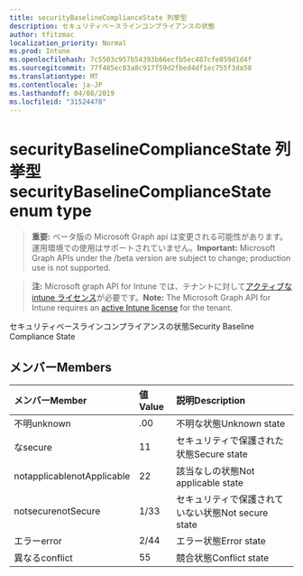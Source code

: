 ```yaml
---
title: securityBaselineComplianceState 列挙型
description: セキュリティベースラインコンプライアンスの状態
author: tfitzmac
localization_priority: Normal
ms.prod: Intune
ms.openlocfilehash: 7c5503c957b54393b66ecfb5ec487cfe059d1d4f
ms.sourcegitcommit: 77f485ec03a8c917f59d2fbed4df1ec755f3da58
ms.translationtype: MT
ms.contentlocale: ja-JP
ms.lasthandoff: 04/08/2019
ms.locfileid: "31524478"
---
```

# <a name="securitybaselinecompliancestate-enum-type"></a><span data-ttu-id="8a4b9-103">securityBaselineComplianceState 列挙型</span><span class="sxs-lookup"><span data-stu-id="8a4b9-103">securityBaselineComplianceState enum type</span></span>

> <span data-ttu-id="8a4b9-104">**重要:** ベータ版の Microsoft Graph api は変更される可能性があります。運用環境での使用はサポートされていません。</span><span class="sxs-lookup"><span data-stu-id="8a4b9-104">**Important:** Microsoft Graph APIs under the /beta version are subject to change; production use is not supported.</span></span>

> <span data-ttu-id="8a4b9-105">**注:** Microsoft graph API for Intune では、テナントに対して[アクティブな intune ライセンス](https://go.microsoft.com/fwlink/?linkid=839381)が必要です。</span><span class="sxs-lookup"><span data-stu-id="8a4b9-105">**Note:** The Microsoft Graph API for Intune requires an [active Intune license](https://go.microsoft.com/fwlink/?linkid=839381) for the tenant.</span></span>

<span data-ttu-id="8a4b9-106">セキュリティベースラインコンプライアンスの状態</span><span class="sxs-lookup"><span data-stu-id="8a4b9-106">Security Baseline Compliance State</span></span>

## <a name="members"></a><span data-ttu-id="8a4b9-107">メンバー</span><span class="sxs-lookup"><span data-stu-id="8a4b9-107">Members</span></span>
|<span data-ttu-id="8a4b9-108">メンバー</span><span class="sxs-lookup"><span data-stu-id="8a4b9-108">Member</span></span>|<span data-ttu-id="8a4b9-109">値</span><span class="sxs-lookup"><span data-stu-id="8a4b9-109">Value</span></span>|<span data-ttu-id="8a4b9-110">説明</span><span class="sxs-lookup"><span data-stu-id="8a4b9-110">Description</span></span>|
|:---|:---|:---|
|<span data-ttu-id="8a4b9-111">不明</span><span class="sxs-lookup"><span data-stu-id="8a4b9-111">unknown</span></span>|<span data-ttu-id="8a4b9-112">.0</span><span class="sxs-lookup"><span data-stu-id="8a4b9-112">0</span></span>|<span data-ttu-id="8a4b9-113">不明な状態</span><span class="sxs-lookup"><span data-stu-id="8a4b9-113">Unknown state</span></span>|
|<span data-ttu-id="8a4b9-114">な</span><span class="sxs-lookup"><span data-stu-id="8a4b9-114">secure</span></span>|<span data-ttu-id="8a4b9-115">1</span><span class="sxs-lookup"><span data-stu-id="8a4b9-115">1</span></span>|<span data-ttu-id="8a4b9-116">セキュリティで保護された状態</span><span class="sxs-lookup"><span data-stu-id="8a4b9-116">Secure state</span></span>|
|<span data-ttu-id="8a4b9-117">notapplicable</span><span class="sxs-lookup"><span data-stu-id="8a4b9-117">notApplicable</span></span>|<span data-ttu-id="8a4b9-118">2</span><span class="sxs-lookup"><span data-stu-id="8a4b9-118">2</span></span>|<span data-ttu-id="8a4b9-119">該当なしの状態</span><span class="sxs-lookup"><span data-stu-id="8a4b9-119">Not applicable state</span></span>|
|<span data-ttu-id="8a4b9-120">notsecure</span><span class="sxs-lookup"><span data-stu-id="8a4b9-120">notSecure</span></span>|<span data-ttu-id="8a4b9-121">1/3</span><span class="sxs-lookup"><span data-stu-id="8a4b9-121">3</span></span>|<span data-ttu-id="8a4b9-122">セキュリティで保護されていない状態</span><span class="sxs-lookup"><span data-stu-id="8a4b9-122">Not secure state</span></span>|
|<span data-ttu-id="8a4b9-123">エラー</span><span class="sxs-lookup"><span data-stu-id="8a4b9-123">error</span></span>|<span data-ttu-id="8a4b9-124">2/4</span><span class="sxs-lookup"><span data-stu-id="8a4b9-124">4</span></span>|<span data-ttu-id="8a4b9-125">エラー状態</span><span class="sxs-lookup"><span data-stu-id="8a4b9-125">Error state</span></span>|
|<span data-ttu-id="8a4b9-126">異なる</span><span class="sxs-lookup"><span data-stu-id="8a4b9-126">conflict</span></span>|<span data-ttu-id="8a4b9-127">5</span><span class="sxs-lookup"><span data-stu-id="8a4b9-127">5</span></span>|<span data-ttu-id="8a4b9-128">競合状態</span><span class="sxs-lookup"><span data-stu-id="8a4b9-128">Conflict state</span></span>|







